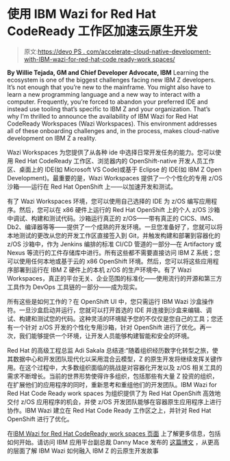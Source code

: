 # 使用 IBM Wazi for Red Hat CodeReady 工作区加速云原生开发

> 原文:[https://devo PS . com/accelerate-cloud-native-development-with-IBM-wazi-for-red-hat-code ready-work spaces/](https://devops.com/accelerate-cloud-native-development-with-ibm-wazi-for-red-hat-codeready-workspaces/)

**By Willie Tejada, GM and Chief Developer Advocate, IBM** 
Learning the ecosystem is one of the biggest challenges facing new IBM Z developers. It’s not enough that you’re new to the mainframe. You might also have to learn a new programming language and a new way to interact with a computer. Frequently, you’re forced to abandon your preferred IDE and instead use tooling that’s specific to IBM Z and your organization.
That’s why I’m thrilled to announce the availability of IBM Wazi for Red Hat CodeReady Workspaces (Wazi Workspaces). This environment addresses all of these onboarding challenges and, in the process, makes cloud-native development on IBM Z a reality.

Wazi Workspaces 为您提供了从各种 ide 中选择日常开发任务的能力。您可以使用 Red Hat CodeReady 工作区、浏览器内的 OpenShift-native 开发人员工作区、桌面上的 IDE(如 Microsoft VS Code)或基于 Eclipse 的 IDE(如 IBM Z Open Development)。最重要的是，Wazi Workspaces 提供了一个个性化的专用 z/OS 沙箱——运行在 Red Hat OpenShift 上——以加速开发和测试。

有了 Wazi Workspaces 环境，您可以使用自己选择的 IDE 为 z/OS 编写应用程序。然后，您可以在 x86 硬件上运行的 Red Hat OpenShift 上的个人 z/OS 沙箱中调试、构建和测试代码。沙箱运行真正的 z/OS——带有真正的 CICS、IMS、Db2、编译器等等——提供了一个成熟的开发环境。一旦您准备好了，您就可以将本地测试的更改从您的开发工作区直接签入到 Git，并触发构建和部署到容器化的 z/OS 沙箱中，作为 Jenkins 编排的标准 CI/CD 管道的一部分—在 Artifactory 或 Nexus 等流行的工件存储库中进行。所有这些都不需要直接访问 IBM Z 系统；您可以使用任何本地或基于云的 x86 OpenShift 环境。然后，您可以将这些应用程序部署到运行在 IBM Z 硬件上的本机 z/OS 的生产环境中。有了 Wazi Workspaces，真正的平台无关、企业范围的标准化——使用流行的开源和第三方工具作为 DevOps 工具链的一部分——成为现实。

所有这些是如何工作的？在 OpenShift UI 中，您只需运行 IBM Wazi 沙盒操作符。一旦沙盒启动并运行，您就可以打开首选的 IDE 并连接到沙盒来编辑、调试、构建和测试您的代码。这种灵活的环境赋予您的不仅仅是您自己的工具；您还有一个针对 z/OS 开发的个性化专用沙箱，针对 OpenShift 进行了优化。再一次，我们能够提供一个环境，让开发人员能够构建智能和安全的环境。

Red Hat 的高级工程总监 Adi Sakala 总结道:“随着组织经历数字化转型之旅，使其数据中心和开发团队现代化以采用混合云模型，Z 的原生开发将继续发挥关键作用。在这个过程中，大多数组织面临的挑战是对容器化开发以及 z/OS 相关工具的需求不断增长。当前的世界形势使得许多组织，包括那些有大量 Z 投资的组织，在扩展他们的应用程序的同时，重新思考和重组他们的开发团队。IBM Wazi for Red Hat Code Ready work spaces 为组织提供了为 Red Hat OpenShift 高效地交付 z/OS 应用程序的机会，并使 z/OS 开发团队能够在容器原生应用程序上进行协作。IBM Wazi 建立在 Red Hat Code Ready 工作区之上，并针对 Red Hat OpenShift 进行了优化。

在[IBM Wazi for Red Hat CodeReady work spaces 页面](https://www.ibm.com/products/wazi-for-red-hat-codeready-workspaces) 上了解更多信息，包括如何开始。请访问 IBM 应用平台副总裁 Danny Mace 发布的 [这篇博文](https://www.ibm.com/cloud/blog/announcements/ibm-wazi-for-red-hat-codeready-workspaces) ，从更高的层面了解 IBM Wazi 如何融入 IBM Z 的云原生开发故事